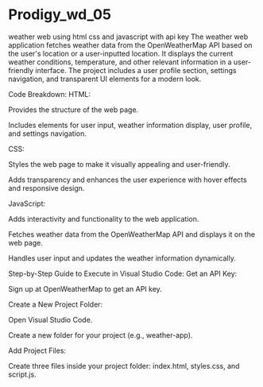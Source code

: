 # Prodigy_wd_05
weather web using html css and javascript with api key
The weather web application fetches weather data from the OpenWeatherMap API based on the user's location or a user-inputted location. It displays the current weather conditions, temperature, and other relevant information in a user-friendly interface. The project includes a user profile section, settings navigation, and transparent UI elements for a modern look.

Code Breakdown:
HTML:

Provides the structure of the web page.

Includes elements for user input, weather information display, user profile, and settings navigation.

CSS:

Styles the web page to make it visually appealing and user-friendly.

Adds transparency and enhances the user experience with hover effects and responsive design.

JavaScript:

Adds interactivity and functionality to the web application.

Fetches weather data from the OpenWeatherMap API and displays it on the web page.

Handles user input and updates the weather information dynamically.

Step-by-Step Guide to Execute in Visual Studio Code:
Get an API Key:

Sign up at OpenWeatherMap to get an API key.

Create a New Project Folder:

Open Visual Studio Code.

Create a new folder for your project (e.g., weather-app).

Add Project Files:

Create three files inside your project folder: index.html, styles.css, and script.js.

